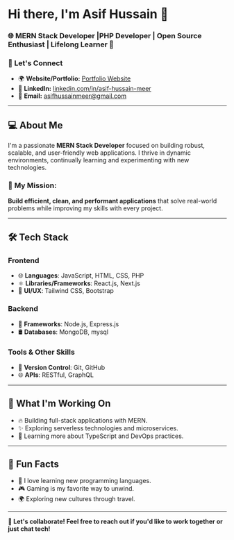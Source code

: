 # Hi there, I'm Asif Hussain 👋

### 🌐 MERN Stack Developer |PHP Developer | Open Source Enthusiast | Lifelong Learner 🚀


### 🔗 Let's Connect
- 🌍 **Website/Portfolio:** [Portfolio Website](https://asifmeer.netlify.app)
- 💼 **LinkedIn:** [linkedin.com/in/asif-hussain-meer](https://linkedin.com/in/asif-hussain-meer)
- 📧 **Email:** [asifhussainmeer@gmail.com](mailto:asifhussainmeer7860@gmail.com)

---

## 💻 **About Me**
I'm a passionate **MERN Stack Developer** focused on building robust, scalable, and user-friendly web applications. I thrive in dynamic environments, continually learning and experimenting with new technologies.

### 🚀 **My Mission**:  
**Build efficient, clean, and performant applications** that solve real-world problems while improving my skills with every project.

---

## 🛠️ **Tech Stack**

### Frontend
- 🌐 **Languages**: JavaScript, HTML, CSS, PHP
- ⚛️ **Libraries/Frameworks**: React.js, Next.js
- 🎨 **UI/UX**: Tailwind CSS, Bootstrap

### Backend
- 🔗 **Frameworks**: Node.js, Express.js
- 🛢️ **Databases**: MongoDB, mysql

### Tools & Other Skills
- 🔧 **Version Control**: Git, GitHub
- 🌐 **APIs**: RESTful, GraphQL

---

## 🎯 **What I'm Working On**
- 🔥 Building full-stack applications with MERN.
- ✨ Exploring serverless technologies and microservices.
- 🌱 Learning more about TypeScript and DevOps practices.

---


## 🌟 **Fun Facts**
- 🧠 I love learning new programming languages.
- 🎮 Gaming is my favorite way to unwind.
- 🌍 Exploring new cultures through travel.

---

**💬 Let's collaborate! Feel free to reach out if you'd like to work together or just chat tech!**


<!---
asifmeer55766/asifmeer55766 is a ✨ special ✨ repository because its `README.md` (this file) appears on your GitHub profile.
You can click the Preview link to take a look at your changes.
--->
